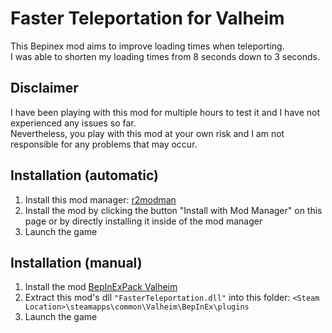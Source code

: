 # Faster Teleportation for Valheim

This Bepinex mod aims to improve loading times when teleporting.  
I was able to shorten my loading times from 8 seconds down to 3 seconds.  

## Disclaimer
I have been playing with this mod for multiple hours to test it and I have not experienced any issues so far.  
Nevertheless, you play with this mod at your own risk and I am not responsible for any problems that may occur.  

## Installation (automatic)
1. Install this mod manager: [r2modman](https://valheim.thunderstore.io/package/ebkr/r2modman/)  
2. Install the mod by clicking the button "Install with Mod Manager" on this page or by directly installing it inside of the mod manager  
3. Launch the game

## Installation (manual)
1. Install the mod [BepInExPack Valheim](https://valheim.thunderstore.io/package/denikson/BepInExPack_Valheim/)
2. Extract this mod's dll `"FasterTeleportation.dll"` into this folder: `<Steam Location>\steamapps\common\Valheim\BepInEx\plugins`
3. Launch the game
